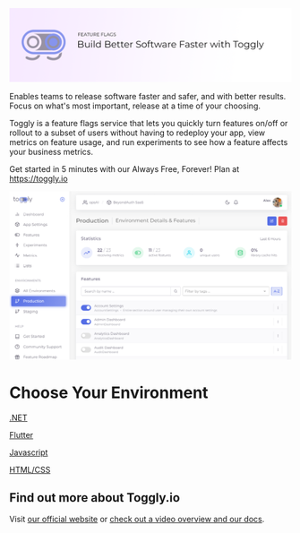 <p align="center">
  <img src="assets/Github-banner.png">
</p>


Enables teams to release software faster and safer, and with better results. Focus on what's most important, release at a time of your choosing. 

Toggly is a feature flags service that lets you quickly turn features on/off or rollout to a subset of users without having to redeploy your app, view metrics on feature usage, and run experiments to see how a feature affects your business metrics.

Get started in 5 minutes with our Always Free, Forever! Plan at https://toggly.io

<p align="center">
  <img src="assets/screenshot.png">
</p>

# Choose Your Environment

[.NET](Toggly.FeatureManagement.NET)

[Flutter](Toggly.FeatureManagement.Flutter/toggly)

[Javascript](Toggly.FeatureManagement.Javascript/feature_flags_toggly)

[HTML/CSS](Toggly.FeatureManagement.Css)

## Find out more about Toggly.io

Visit [our official website](https://toggly.io) or [check out a video overview and our docs](https://docs.toggly.io/).
